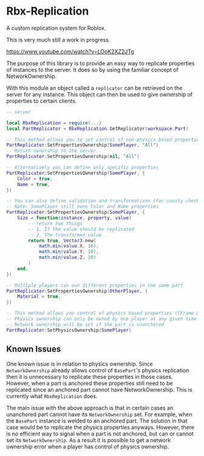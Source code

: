 # Rbx-Replication
A custom replication system for Roblox.

This is very much still a work in progress.

https://www.youtube.com/watch?v=LOoK2XZ2JTg

The purpose of this library is to provide an easy way to replicate properties of instances to the server. It does so by using the familiar concept of NetworkOwnership.

With this module an object called a `replicator` can be retrieved on the server for any instance. This object can then be used to give ownership of properties to certain clients.

```Lua
-- server

local RbxReplication = require(...)
local PartReplicator = RbxReplication.GetReplicator(workspace.Part)

-- This method allows you to set control of non-physics based properties
PartReplicator:SetPropertiesOwnership(SomePlayer, "All")
-- Return ownership to the server
PartReplicator:SetPropertiesOwnership(nil, "All")

-- Alternatively you can define only specific properties
PartReplicator:SetPropertiesOwnership(SomePlayer, {
	Color = true,
	Name = true,
})

-- You can also define validation and transformations (for sanity checks)
-- Note: SomePlayer still owns Color and Name properties
PartReplicator:SetPropertiesOwnership(SomePlayer, {
	Size = function(instance, property, value)
		-- return two things
		-- 1. If the value should be replicated
		-- 2. The transformed value
		return true, Vector3.new(
			math.min(value.X, 10),
			math.min(value.Y, 10),
			math.min(value.Z, 10)
		)
	end,
})

-- Multiple players can own different properties in the same part
PartReplicator:SetPropertiesOwnership(OtherPlayer, {
	Material = true,
})

-- This method allows you control of physics based properties (CFrame & Velocities)
-- Physics ownership can only be owned by one player at any given time
-- Network ownership will be set if the part is unanchored
PartReplicator:SetPhysicsOwnership(SomePlayer)
```

## Known Issues

One known issue is in relation to physics ownership. Since `NetworkOwnership` already allows control of `BasePart`'s physics replication then it is unnecessary to replicate these properties in those cases. However, when a part is anchored these properties still need to be replicated since an anchored part cannot have NetworkOwnership. This is currently what `RbxReplication` does.

The main issue with the above approach is that in certain cases an unanchored part cannot have its `NetworkOwnership` set. For example, when the `BasePart` instance is welded to an anchored part. The solution in that case would be to replicate the physics properties anyways. However, there is no efficient way to signal when a part is not anchored, but can or cannot set its `NetworkOwnership`. As a result it is possible to get a network ownership error when a player has control of physics ownership.